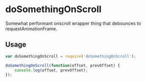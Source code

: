 doSomethingOnScroll
===================

Somewhat performant onscroll wrapper thing that debounces to requestAnimationFrame.

## Usage

```javascript
var doSomethingOnScroll = require('doSomethingOnScroll');

doSomethingOnScroll(function(offset, prevOffset) {
    console.log(offset, prevOffset);
});

```
